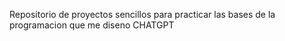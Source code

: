 Repositorio de proyectos sencillos para practicar las bases de la programacion que me diseno CHATGPT
